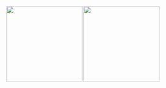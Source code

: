 <a href="https://github.com/anuraghazra/github-readme-stats">
  <img align="left" height=200px src="https://github-readme-stats.vercel.app/api?username=kara9renai&count_private=true&theme=synthwave" />
</a>
<a href="https://github.com/anuraghazra/github-readme-stats">
  <img align="left" height=200px src="https://github-readme-stats.vercel.app/api/top-langs/?username=kara9renai&theme=synthwave" />
</a>
<!--
**kara9renai/kara9renai** is a ✨ _special_ ✨ repository because its `README.md` (this file) appears on your GitHub profile.

Here are some ideas to get you started:

- 🔭 I’m currently working on ...
- 🌱 I’m currently learning ...
- 👯 I’m looking to collaborate on ...
- 🤔 I’m looking for help with ...
- 💬 Ask me about ...
- 📫 How to reach me: ...
- 😄 Pronouns: ...
- ⚡ Fun fact: ...
-->
